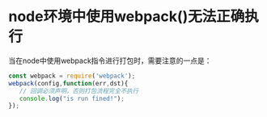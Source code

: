 
# node环境中使用webpack()无法正确执行

当在node中使用webpack指令进行打包时，需要注意的一点是：

```js
const webpack = require('webpack');
webpack(config,function(err,dst){
   // 回调必须声明，否则打包流程完全不执行
   console.log("is run fined!");
});
```